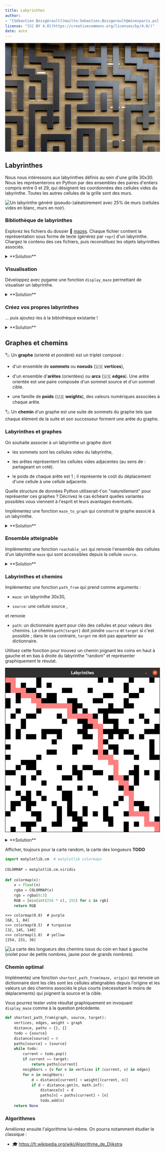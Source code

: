 ```yaml
---
title: Labyrinthes
author: 
- "[Sébastien Boisgérault](mailto:Sebastien.Boisgerault@minesparis.psl.eu), MINES Paris -- PSL"
license: "[CC BY 4.0](https://creativecommons.org/licenses/by/4.0/)"
date: auto
---
```


!["Maze" par [Mitchell Luo](https://unsplash.com/photos/z1c9juteR5c) sur [Unsplash](https://unsplash.com/)](images/mitchell-luo-z1c9juteR5c-unsplash.jpg)

Labyrinthes
--------------------------------------------------------------------------------

Nous nous intéressons aux labyrinthes définis au sein d'une grille 30x30.
Nous les représenterons en Python par des ensembles des paires d'entiers 
compris entre 0 et 29, qui désignent les coordonnées des cellules vides 
du labyrinthe.
Toutes les autres cellules de la grille sont des murs.

![Un labyrinthe généré (pseudo-)aléatoirement avec 25% de murs 
(cellules vides en blanc, murs en noir).](images/random-maze.jpg)

### Bibliothèque de labyrinthes

Explorez les fichiers du dossier 📁 [mazes](./mazes/).
Chaque fichier contient la représentation sous forme de texte
(générez par `repr`) d'un labyrinthe. 
Chargez le contenu des ces fichiers, puis reconstituez
les objets labyrinthes associés.

<details>
<summary>
**Solution**
</summary>

Par exemple, pour obtenir le labyrinthe du fichier `"random-maze.py"`:

```pycon
>>> filename = "mazes/random-maze.py"
>>> file = open(filename, mode="r", encoding="utf-8")
>>> random_maze_repr = file.read()
>>> file.close()
>>> random_maze = eval(maze_repr)
```

</details>

### Visualisation

Développez avec pygame une fonction `display_maze` permettant de visualiser un 
labyrinthe.

<details>
<summary>
**Solution**
</summary>

```python
# Pygame
import pygame as pg


# Constants
WIDTH, HEIGHT = 30, 30
CELL_SIZE = 20
FPS = 1
WHITE = (255, 255, 255)
BLACK = (0, 0, 0)

def draw_background(screen):
    screen.fill(BLACK)

def draw_walls(screen, maze):
    screen.fill(BLACK)
    for x, y in maze:
        h = CELL_SIZE
        pg.draw.rect(screen, WHITE, (x * h, y * h, h, h))

def display_maze(maze):
    pg.init()
    pg.display.set_caption("Labyrinthes")
    width_height = (WIDTH * CELL_SIZE, HEIGHT * CELL_SIZE)
    screen = pg.display.set_mode(width_height)
    clock = pg.time.Clock()
    while True:
        events = pg.event.get()
        if any(event.type == pg.QUIT for event in events):
            break
        if any(event.type == pg.KEYDOWN and event.key == pg.K_s for event in events):
            pg.image.save(screen, "screenshot.jpg")
        draw_background(screen)
        draw_walls(screen, maze)
        pg.display.update()
        clock.tick(FPS)
    pg.quit()
```

</details>


### Créez vos propres labyrinthes

... puis ajoutez-les à la biblothèque existante !

<details>
<summary>
**Solution**
</summary>

Une fois votre labyrinthe `my_maze` conçu selon vos préférences

```pycon
>>> my_maze_repr = repr(my_maze)
>>> file = open("mazes/my-maze.py", "w", encoding="utf-8")
>>> file.write(my_maze_repr)
>>> file.close()
```

</details>


Graphes et chemins
--------------------------------------------------------------------------------


🏷️ Un **graphe** (orienté et pondéré) est un triplet composé :

  - d'un ensemble de **sommets** ou **noeuds** (🇺🇸 **vertices**),

  - d'un ensemble d'**arêtes** (orientées) ou **arcs** (🇺🇸 **edges**). 
    Une arête orientée est une paire composée d'un sommet
    source et d'un sommet cible.

  - une famille de **poids** (🇺🇸 **weights**), des valeurs numériques 
    associées à chaque arête.

🏷️ Un **chemin** d'un graphe est une suite de sommets du graphe tels que 
chaque élément de la suite et son successeur forment une arête du graphe.


### Labyrinthes et graphes

On souhaite associer à un labyrinthe un graphe dont

  - les sommets sont les cellules vides du labyrinthe,

  - les arêtes représentent les cellules vides adjacentes (au sens de : partageant un coté).

  - le poids de chaque arête est 1 ; il représente le coût du déplacement
    d'une cellule à une cellule adjacente.

Quelle structure de données Python utiliserait-t'on "naturellement" 
pour représenter ces graphes ? Décrivez le cas échéant quelles variantes 
possibles vous viennent à l'esprit et leurs avantages éventuels.

Implémentez une fonction `maze_to_graph`
qui construit le graphe associé à un labyrinthe.

<details>
<summary>
**Solution**
</summary>

Il semble naturel de représenter 
les sommets comme un ensemble de paires d'entiers, les arêtes comme un ensemble
de paires de sommets et les poids comme un dictionnaire ayant
comme clé les sommets et comme valeur unique 1.

On note qu'ici la valeur unique 1 rend la donnée des poids totalement redondante
une fois que l'on a les arêtes ; on pourrait donc se passer ici du dictionnaire
des poids. Inversement, en général, si l'on a un dictionnaire `weight` de poids, 
on peut retrouver les arêtes par `edges = set(weight.keys())` ; la donnée
des arêtes est donc superflue.

On pourrait imaginer d'autres structures décrivant des graphes qui soient
plus efficaces mais il faudrait pour cela savoir quelles sont les 
opérations courantes que nous allons devoir réaliser fréquemment, 
afin d'optimiser la structure par rapport à ces opérations. 

```python
def maze_to_graph(maze):
    vertices = set(maze)
    edges = set()
    weights = {}
    for vertex in vertices:
        x, y = vertex
        for (dx, dy) in [(-1, 0), (0, -1), (1, 0), (0, 1)]:
            neighbor = (x + dx, y + dy)
            if neighbor in vertices:
                edge = (vertex, neighbor)
                edges.add(edge)
                weights[edge] = 1
    return (vertices, edges, weights)
  ```

</details>

### Ensemble atteignable

Implémentez une fonction `reachable_set` qui renvoie l'ensemble
des cellules d'un labyrinthe `maze` qui sont accessibles depuis 
la cellule `source`.

<details>
<summary>
**Solution**
</summary>

```python
def reachable_set(graph, source):
    vertices, edges, _ = graph
    todo = {source}
    done = set()
    while todo:
        current = todo.pop()
        neighbors = {v for v in vertices if (current, v) in edges}
        for n in neighbors:
            if n not in done:
                todo.add(n)
        done.add(current)
    return done
```

</details>


### Labyrinthes et chemins 

Implémentez une fonction `path_from` qui prend comme arguments :

  - `maze`: un labyrinthe 30x30,

  - `source`: une cellule source ,
  
et renvoie 

  - `path`: un dictionnaire ayant pour clés des cellules et 
    pour valeurs des chemins. Le chemin `path[target]` doit joindre 
    `source` et `target` si c'est possible ; dans le cas
    contraire, `target` ne doit pas appartenir au dictionnaire.

Utilisez cette fonction pour trouvez un chemin joignant les coins en haut à
gauche et en bas à droite du labyrinthe "random" et représenter graphiquement
le résulat.


![Un chemin joignant les coins en haut à gauche et en bas à droite.](images/path.jpg)

<details>
<summary>
**Solution**
</summary>

Une solution possible consiste à définir :

```python
def path_from(maze, source):
    vertices, edges, _ = maze_to_graph(maze)
    todo = set()
    done = set()
    path = {}
    if source in maze:
       todo.add(source)
       path[source] = [source]
    while todo:
        current = todo.pop()
        neighbors = {v for v in vertices if (current, v) in edges}
        for n in neighbors:
            if n not in done and n not in todo:
                path[n] = path[current] + [n]
                todo.add(n)
        done.add(current)
    return path
```

puis à étendre notre fonction `display_maze` pour qu'elle prenne en charge
(optionnellement) l'affichage d'un chemin :

```python
def draw_path(screen, path):
    h = CELL_SIZE
    for x, y in path:
        pg.draw.rect(screen, PINK, (x * h, y * h, h, h))

def display_maze(maze, path=None):
    pg.init()
    pg.display.set_caption("Labyrinthes")
    width_height = (WIDTH * CELL_SIZE, HEIGHT * CELL_SIZE)
    screen = pg.display.set_mode(width_height)
    clock = pg.time.Clock()
    while True:
        events = pg.event.get()
        if any(event.type == pg.QUIT for event in events):
            break
        if any(event.type == pg.KEYDOWN and event.key == pg.K_s for event in events):
            pg.image.save(screen, "screenshot.jpg")
        draw_background(screen)
        draw_walls(screen, maze)
        if path is not None:
            draw_path(screen, path)
        pg.display.update()
        clock.tick(FPS)
    pg.quit()
```

On exploite ensuite ces fonctions de la façon suivante:

```pycon
>>> random_maze_repr = open("mazes/random.py", encoding="utf-8").read())
>>> random_maze = eval(random_maze_repr)
>>> TOP_LEFT = (0, 0)
>>> BOTTOM_RIGHT = (WIDTH - 1, HEIGHT - 1)
>>> target_to_path = path_from(maze, TOP_LEFT)
>>> path = target_to_path[BOTTOM_RIGHT]
>>> display_maze(maze, path=path)
```
</details>

Afficher, toujours pour la carte random, la carte des longueurs **TODO**

```python
import matplotlib.cm  # matplotlib colormaps

COLORMAP = matplotlib.cm.viridis

def colormap(x):
    x = float(x)
    rgba = COLORMAP(x)
    rgb = rgba[0:3]
    RGB = [min(int(256 * c), 255) for c in rgb]
    return RGB
```

```pycon
>>> colormap(0.0)  # purple
[68, 1, 84]
>>> colormap(0.5)  # turquoise
[32, 145, 140]
>>> colormap(1.0)  # yellow
[254, 231, 36]
```


![La carte des longueurs des chemins issus du coin en haut à gauche (violet
pour de petits nombres, jaune pour de grands nombres).](images/map.jpg)


### Chemin optimal 

Implémentez une fonction `shortest_path_from(maze, origin)` qui renvoie un 
dictionnaire dont les clés sont les cellules atteignables depuis l'origine
et les valeurs un des chemins associés le plus courts (nécessitant le moins
de déplacements) qui joignent la source et la cible.

Vous pourrez tester votre résultat graphiquement en invoquant `display_maze`
comme à la question précédente.

```python
def shortest_path_from(graph, source, target): 
    vertices, edges, weight = graph
    distance, paths = {}, {}
    todo = {source}
    distance[source] = 0
    paths[source] = [source]
    while todo:
        current = todo.pop()
        if current == target:
            return paths[current]
        neighbors = {v for v in vertices if (current, v) in edges}
        for n in neighbors:
            d = distance[current] + weight[(current, n)]
            if d < distance.get(n, math.inf):
                distance[n] = d
                paths[n] = paths[current] + [n]
                todo.add(n)
    return None
```

<!--

Performance
--------------------------------------------------------------------------------

Plusieurs stratégies permettent d'améliorer les performances de la recherche
des plus courts chemins, un point qui devient critique quand la taille des
labyrinthes augmente ; notamment le choix de structures de données plus 
efficaces, et choix d'algorithmes plus efficaces.

### Mesure de la performance

Dans tous les cas, pour mesurer les (éventuels) progrès réalisés,
nous pourrons afficher le temps passé à déterminer les chemins optimaux ;
par exemple :

``` python
start = time.time()
paths = shortest_paths(maze, origin)
stop = time.time()
print(f"elapsed time (secs): {stop - start}")
```

Pour obtenir une image plus précise de ce qui se passe, et savoir dans quelle 
partie du code le temps est passé, on pourra utiliser le projet

  - 🐍 <https://github.com/pyutils/line_profiler>

### Structure de données

La structure de données choisie initialement pour représenter les graphes
n'est pas nécessairement la mieux choisie. Déterminez dans votre algorithme
quelles sont les opérations les plus fréquemment utilisées ; adaptez 
votre représentation des graphes en conséquence et mesure le résultat.

-->

### Algorithmes

Améliorez ensuite l'algorithme lui-même. On pourra notamment étudier le
classique : 

  - 🎓 <https://fr.wikipedia.org/wiki/Algorithme_de_Dijkstra>

